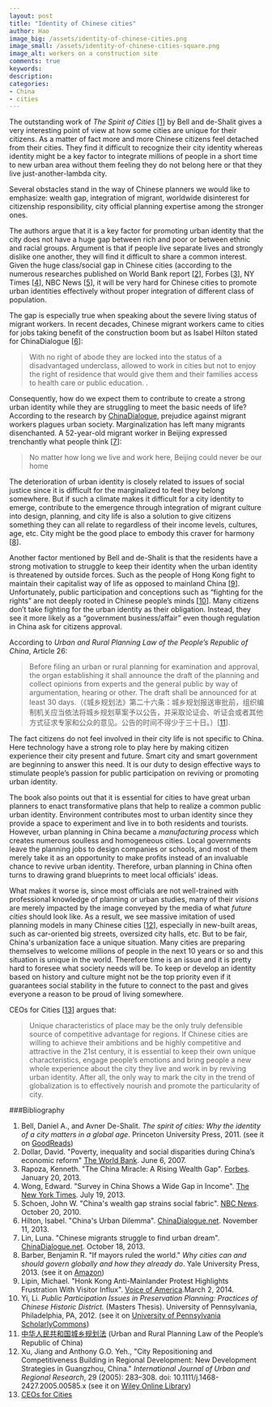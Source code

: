 ```yaml
---
layout: post
title: "Identity of Chinese cities"
author: Hao
image_big: /assets/identity-of-chinese-cities.png
image_small: /assets/identity-of-chinese-cities-square.png
image_alt: workers on a construction site
comments: true
keywords:
description:
categories:
- China
- cities	
---
```


The outstanding work of *The Spirit of Cities* \[[1](#1)\] by Bell and de-Shalit gives a very interesting point of view at how some cities are unique for their citizens. As a matter of fact more and more Chinese citizens feel detached from their cities. They find it difficult to recognize their city identity whereas identity might be a key factor to integrate millions of people in a short time to new urban area without them feeling they do not belong here or that they live just-another-lambda city.

Several obstacles stand in the way of Chinese planners we would like to emphasize: wealth gap, integration of migrant, worldwide disinterest for citizenship responsibility, city official planning expertise among the stronger ones.

The authors argue that it is a key factor for promoting urban identity that the city does not have a huge gap between rich and poor or between ethnic and racial groups. Argument is that if people live separate lives and strongly dislike one another, they will find it difficult to share a common interest. Given the huge class/social gap in Chinese cities (according to the numerous researches published on World Bank report \[[2](#2)\], Forbes \[[3](#3)\], NY Times \[[4](#4)\], NBC News \[[5](#5)\], it will be very hard for Chinese cities to promote urban identities effectively without proper integration of different class of population.

The gap is especially true when speaking about the severe living status of migrant workers. In recent decades, Chinese migrant workers came to cities for jobs taking benefit of the construction boom but as Isabel Hilton stated for ChinaDialogue \[[6](#6)\]:
>With no right of abode they are locked into the status of a disadvantaged underclass, allowed to work in cities but not to enjoy the right of residence that would give them and their families access to health care or public education. .

Consequently, how do we expect them to contribute to create a strong urban identity while they are struggling to meet the basic needs of life? According to the research by [ChinaDialogue](https://www.chinadialogue.net/), prejudice against migrant workers plagues urban society. Marginalization has left many migrants disenchanted. A 52-year-old migrant worker in Beijing expressed trenchantly what people think \[[7](#7)\]:
>No matter how long we live and work here, Beijing could never be our home

The deterioration of urban identity is closely related to issues of social justice since it is difficult for the marginalized to feel they belong somewhere. But if such a climate makes it difficult for a city identity to emerge, contribute to the emergence through integration of migrant culture into design, planning, and city life is also a solution to give citizens something they can all relate to regardless of their income levels, cultures, age, etc. City might be the good place to embody this craver for harmony \[[8](#8)\].

Another factor mentioned by Bell and de-Shalit is that the residents have a strong motivation to struggle to keep their identity when the urban identity is threatened by outside forces. Such as the people of Hong Kong fight to maintain their capitalist way of life as opposed to mainland China \[[9](#9)\]. Unfortunately, public participation and conceptions such as “fighting for the rights” are not deeply rooted in Chinese people’s minds \[[10](#10)\]. Many citizens don’t take fighting for the urban identity as their obligation. Instead, they see it more likely as a “government business/affair” even though regulation in China ask for citizens approval.
	
According to *Urban and Rural Planning Law of the People’s Republic of China*, Article 26:
>Before filing an urban or rural planning for examination and approval, the organ establishing it shall announce the draft of the planning and collect opinions from experts and the general public by way of argumentation, hearing or other. The draft shall be announced for at least 30 days.（《城乡规划法》第二十六条：城乡规划报送审批前，组织编制机关应当依法将城乡规划草案予以公告，并采取论证会、听证会或者其他方式征求专家和公众的意见。公告的时间不得少于三十日。）\[[11](#11)\].

The fact citizens do not feel involved in their city life is not specific to China. Here technology have a strong role to play here by making citizen experience their city present and future. Smart city and smart government are beginning to answer this need. It is our duty to design effective ways to stimulate people’s passion for public participation on reviving or promoting urban identity.

The book also points out that it is essential for cities to have great urban planners to enact transformative plans that help to realize a common public urban identity. Environment contributes most to urban identity since they provide a space to experiment and live in to both residents and tourists. However, urban planning in China became a *manufacturing process* which creates numerous soulless and homogeneous cities. Local governments leave the planning jobs to design companies or schools, and most of them merely take it as an opportunity to make profits instead of an invaluable chance to revive urban identity. Therefore, urban planning in China often turns to drawing grand blueprints to meet local officials' ideas.

What makes it worse is, since most officials are not well-trained with professional knowledge of planning or urban studies, many of their *visions* are merely impacted by the image conveyed by the media of what *future cities* should look like. As a result, we see massive imitation of used planning models in many Chinese cities \[[12](#12)\], especially in new-built areas, such as car-oriented big streets, oversized city halls, etc. But to be fair, China's urbanization face a unique situation. Many cities are preparing themselves to welcome millions of people in the next 10 years or so and this situation is unique in the world. Therefore time is an issue and it is pretty hard to foresee what society needs will be. To keep or develop an identity based on history and culture might not be the top priority even if it guarantees social stability in the future to connect to the past and gives everyone a reason to be proud of living somewhere.

CEOs for Cities \[[13](#13)\] argues that:
>Unique characteristics of place may be the only truly defensible source of competitive advantage for regions.
If Chinese cities are willing to achieve their ambitions and be highly competitive and attractive in the 21st century, it is essential to keep their own unique characteristics, engage people’s emotions and bring people a new whole experience about the city they live and work in by reviving urban identity. After all, the only way to mark the city in the trend of globalization is to effectively nourish and promote the particularity of city.


###Bibliography


1. <a name="1"></a>Bell, Daniel A., and Avner De-Shalit. *The spirit of cities: Why the identity of a city matters in a global age*. Princeton University Press, 2011. (see it on [GoodReads][1])
2. <a name="2"></a>Dollar, David. "Poverty, inequality and social disparities during China’s economic reform" [The World Bank][2]. June 6, 2007.
3. <a name="3"></a>Rapoza, Kenneth. "The China Miracle: A Rising Wealth Gap". [Forbes][3]. January 20, 2013.
4. <a name="4"></a>Wong, Edward. "Survey in China Shows a Wide Gap in Income". [The New York Times][4]. July 19, 2013.
5. <a name="5"></a>Schoen, John W. "China's wealth gap strains social fabric". [NBC News][5]. October 20, 2010.
6. <a name="6"></a>Hilton, Isabel. "China's Urban Dilemma". [ChinaDialogue.net][6]. November 11, 2013.
7. <a name="7"></a>Lin, Luna. "Chinese migrants struggle to find urban dream". [ChinaDialogue.net][7]. October 18, 2013.
8. <a name="8"></a>Barber, Benjamin R. "If mayors ruled the world." *Why cities can and should govern globally and how they already do*. Yale University Press, 2013. (see it on [Amazon][8])
9. <a name="9"></a>Lipin, Michael. "Honk Kong Anti-Mainlander Protest Highlights Frustration With Visitor Influx". [Voice of America][9].March 2, 2014.
10. <a name="10"></a>Yi, Li. *Public Participation Issues in Preservation Planning: Practices of Chinese Historic District.* (Masters Thesis). University of Pennsylvania, Philadelphia, PA, 2012. (see it on [University of Pennsylvania ScholarlyCommons][10])
11. <a name="11"></a>[中华人民共和国城乡规划法][11] (Urban and Rural Planning Law of the People’s Republic of China)
12. <a name="12"></a>Xu, Jiang and Anthony G.O. Yeh., "City Repositioning and Competitiveness Building in Regional Development: New Development Strategies in Guangzhou, China." *International Journal of Urban and Regional Research*, 29 (2005): 283–308. doi: 10.1111/j.1468-2427.2005.00585.x (see it on [Wiley Online Library][12])
13.	<a name="13"></a>[CEOs for Cities][13]


[1]:http://www.goodreads.com/book/show/11452166-the-spirit-of-cities "book on GoodReads"
[4]:http://www.nytimes.com/2013/07/20/world/asia/survey-in-china-shows-wide-income-gap.html "article on The New York Times"
[5]:http://www.nbcnews.com/id/39546204/ns/business-world_business/t/chinas-wealth-gap-strains-social-fabric/ "article on NBC News"
[3]:http://www.forbes.com/sites/kenrapoza/2013/01/20/the-china-miracle-a-rising-wealth-gap/ "article on Forbes"
[2]:http://econ.worldbank.org/external/default/main?pagePK=64165259&theSitePK=477872&piPK=64165421&menuPK=64166093&entityID=000016406_20070613095018 "paper on The World Bank"
[6]:https://www.chinadialogue.net/article/show/single/en/6459-China-s-urban-dilemma "article on ChinaDialogue.net"
[7]:https://www.chinadialogue.net/article/show/single/en/6426-Chinese-migrants-struggle-to-find-urban-dream "article on ChinaDialogue.net"
[8]:http://www.amazon.fr/Mayors-Ruled-World-Barber-Benjamin-ebook/dp/B00FOR56YY/ref=sr_1_1?s=digital-text&amp;ie=UTF8&amp;qid=1401093542&amp;sr=1-1&amp;keywords=if+mayor+ruled+the+world "book on Amazon"
[9]:http://www.voanews.com/content/hong-kong-anti-mainlander-protest-highlights-frustration-with-visitor-influx/1862703.html  "article on Voice of America"
[10]:http://repository.upenn.edu/hp_theses/193/ "paper on University of Pennsylvania ScholarlyCommons"
[11]:http://wenku.baidu.com/link?url=lxmciTjBn01dCViZ2jWXhSKzFWkcUUsLGctpNuRghDuum5l60HXEam22VvfjCgDfrqziFht6n27p87T_4ydtn6fSOqC1NjEqhHhYkWbnv-m "《中华人民共和国城乡规划法》"
[12]:http://onlinelibrary.wiley.com/doi/10.1111/j.1468-2427.2005.00585.x/abstract "paper on Wiley Online Library"
[13]:http://www.ceosforcities.org/city-vitals "CEOs for Cities"




